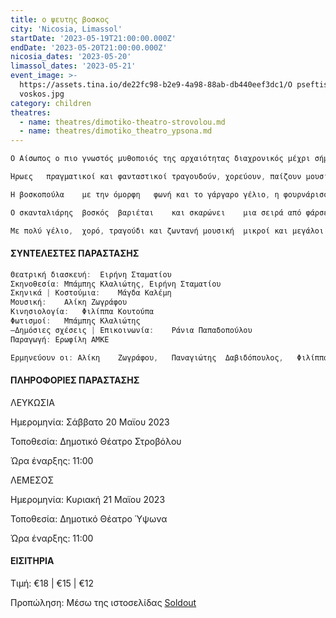 ```yaml
---
title: ο ψευτης βοσκος
city: 'Nicosia, Limassol'
startDate: '2023-05-19T21:00:00.000Z'
endDate: '2023-05-20T21:00:00.000Z'
nicosia_dates: '2023-05-20'
limassol_dates: '2023-05-21'
event_image: >-
  https://assets.tina.io/de22fc98-b2e9-4a98-88ab-db440eef3dc1/O pseftis
  voskos.jpg
category: children
theatres:
  - name: theatres/dimotiko-theatro-strovolou.md
  - name: theatres/dimotiko_theatro_ypsona.md
---
```


```java
Ο Αίσωπος ο πιο γνωστός μυθοποιός της αρχαιότητας διαχρονικός μέχρι σήμερα μέσα από τις ιστορίες του αφηγείται διδάγματα ζωής με φόντο τις ανθρώπινες αξίες.	Η προφορικότητα των μύθων του διατηρεί	τη ζωντάνια	του λόγου του αφήνοντας	αμείωτο	το ενδιαφέρον των θεατών μέσα στους αιώνες.

Ήρωες	πραγματικοί	και φανταστικοί	τραγουδούν, χορεύουν, παίζουν μουσική και αναβιώνουν τον υπέροχο μύθο του Αισώπου που λάτρεψαν μικροί και μεγάλοι. 

Η βοσκοπούλα	με την όμορφη	φωνή και το γάργαρο	γέλιο, η φουρνάρισσα με τις λαχταριστές μελένιες πίτες,	ο τσαγκάρης,	ο αυστηρός και	λίγο λαίμαργος Δήμαρχος εμφανίζονται επί σκηνής για να μας διηγηθούν την ιστορία τους και πρώτος απ	όλους ο μικρός ψεύτης βοσκός!

Ο σκανταλιάρης	βοσκός	βαριέται	και σκαρώνει	μια σειρά από φάρσες εις βάρος των συγχωριανών του.	Κι ενώ στην αρχή όλα πάνε όπως επιθυμεί πού τον οδηγούν οι φάρσες του;

Με πολύ γέλιο,	χορό, τραγούδι και ζωντανή μουσική	μικροί και μεγάλοι	διασκεδάζουν	συμμετέχοντας	στα παθήματα	του ήρωα παίρνοντας σπουδαία μαθήματα ζωής.

```

#### ΣΥΝΤΕΛΕΣΤΕΣ ΠΑΡΑΣΤΑΣΗΣ

```java
Θεατρική διασκευή:	Ειρήνη Σταματίου
Σκηνοθεσία: Μπάμπης Κλαλιώτης, Ειρήνη Σταματίου
Σκηνικά | Κοστούμια:	Μάγδα Καλέμη
Μουσική:	Αλίκη Ζωγράφου
Κινησιολογία:	Φιλίππα Κουτούπα
Φωτισμοί:	Μπάμπης Κλαλιώτης
–Δημόσιες σχέσεις |	Επικοινωνία:	Ράνια Παπαδοπούλου
Παραγωγή: Ερωφίλη ΑΜΚΕ

Ερμηνεύουν οι: Αλίκη	Ζωγράφου,	Παναγιώτης	Δαβιδόπουλος,	Φιλίππα Κουτούπα, Κώστας Πασπάλης
```

#### ΠΛΗΡΟΦΟΡΙΕΣ ΠΑΡΑΣΤΑΣΗΣ

ΛΕΥΚΩΣΙΑ

Ημερομηνία: Σάββατο 20 Μαϊου 2023

Τοποθεσία: Δημοτικό Θέατρο Στροβόλου

Ώρα έναρξης: 11:00

ΛΕΜΕΣΟΣ

Ημερομηνία: Κυριακή 21 Μαϊου 2023

Τοποθεσία: Δημοτικό Θέατρο Ύψωνα

Ώρα έναρξης: 11:00

#### ΕΙΣΙΤΗΡΙΑ

Τιμή: €18 | €15 | €12

Προπώληση: Μέσω της ιστοσελίδας  [Soldout](https://www.soldoutticketbox.com/o-pseftis-voskos-may-2023/?lang=en)
